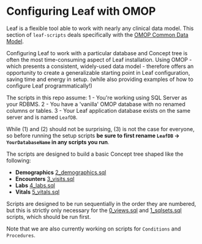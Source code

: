 # Configuring Leaf with OMOP
Leaf is a flexible tool able to work with nearly any clinical data model.
This section of `leaf-scripts` deals specifically with the [OMOP Common Data Model](https://www.ohdsi.org/omop/).

Configuring Leaf to work with a particular database and Concept tree is
often the most time-consuming aspect of Leaf installation. Using OMOP - which presents
a consistent, widely-used data model - therefore offers an opportunity to create 
a generalizable starting point in Leaf configuration, saving time and energy in setup.
(while also providing examples of how to configure Leaf programmatically!)

The scripts in this repo assume:
1 - You're working using SQL Server as your RDBMS.
2 - You have a 'vanilla' OMOP database with no renamed columns or tables.
3 - Your Leaf application database exists on the same server and is named `LeafDB`.

While (1) and (2) should not be surprising, (3) is not the case for everyone, so before
running the setup scripts **be sure to first rename `LeafDB` -> `YourDatabaseName` in any scripts you run**.

The scripts are designed to build a basic Concept tree shaped like the following:
 - **Demographics** [2_demographics.sql](./5.3/2_demographics.sql)
 - **Encounters** [3_visits.sql](./5.3/3_visits.sql)
 - **Labs** [4_labs.sql](./5.3/4_labs.sql)
 - **Vitals** [5_vitals.sql](./5.3/5_vitals.sql)

Scripts are designed to be run sequentially in the order they are numbered, but this is strictly
only necessary for the [0_views.sql](./5.3/0_views.sql) and [1_sqlsets.sql](./5.3/1_sqlsets.sql) scripts, 
which should be run first.

Note that we are also currently working on scripts for `Conditions` and `Procedures`.
